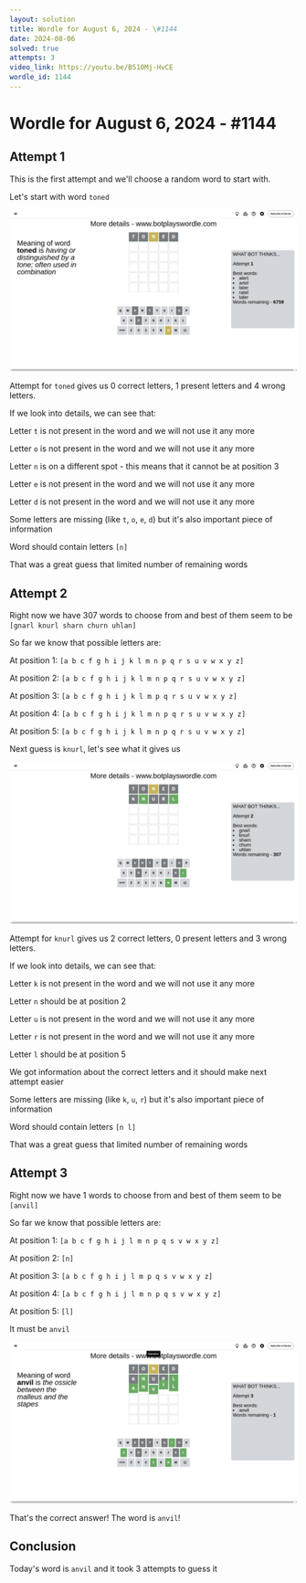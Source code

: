 ```yaml
---
layout: solution
title: Wordle for August 6, 2024 - \#1144
date: 2024-08-06
solved: true
attempts: 3
video_link: https://youtu.be/B510Mj-HvCE
wordle_id: 1144
---
```


# Wordle for August 6, 2024 - \#1144

## Attempt 1

This is the first attempt and we'll choose a random word to start with.

Let's start with word `toned`

![Attempt 1](2024-08-06/attempt-1.png)

Attempt for `toned` gives us 0 correct letters, 1 present letters and 4 wrong letters.

If we look into details, we can see that:

Letter `t` is not present in the word and we will not use it any more

Letter `o` is not present in the word and we will not use it any more

Letter `n` is on a different spot - this means that it cannot be at position 3

Letter `e` is not present in the word and we will not use it any more

Letter `d` is not present in the word and we will not use it any more

Some letters are missing (like `t`, `o`, `e`, `d`) but it's also important piece of information

Word should contain letters `[n]`

That was a great guess that limited number of remaining words



## Attempt 2

Right now we have 307 words to choose from and best of them seem to be `[gnarl knurl sharn churn uhlan]`

So far we know that possible letters are:

At position 1: `[a b c f g h i j k l m n p q r s u v w x y z]`

At position 2: `[a b c f g h i j k l m n p q r s u v w x y z]`

At position 3: `[a b c f g h i j k l m p q r s u v w x y z]`

At position 4: `[a b c f g h i j k l m n p q r s u v w x y z]`

At position 5: `[a b c f g h i j k l m n p q r s u v w x y z]`

Next guess is `knurl`, let's see what it gives us

![Attempt 2](2024-08-06/attempt-2.png)

Attempt for `knurl` gives us 2 correct letters, 0 present letters and 3 wrong letters.

If we look into details, we can see that:

Letter `k` is not present in the word and we will not use it any more

Letter `n` should be at position 2

Letter `u` is not present in the word and we will not use it any more

Letter `r` is not present in the word and we will not use it any more

Letter `l` should be at position 5

We got information about the correct letters and it should make next attempt easier

Some letters are missing (like `k`, `u`, `r`) but it's also important piece of information

Word should contain letters `[n l]`

That was a great guess that limited number of remaining words



## Attempt 3

Right now we have 1 words to choose from and best of them seem to be `[anvil]`

So far we know that possible letters are:

At position 1: `[a b c f g h i j l m n p q s v w x y z]`

At position 2: `[n]`

At position 3: `[a b c f g h i j l m p q s v w x y z]`

At position 4: `[a b c f g h i j l m n p q s v w x y z]`

At position 5: `[l]`

It must be `anvil`

![Attempt 3](2024-08-06/attempt-3.png)

That's the correct answer! The word is `anvil`!

## Conclusion

Today's word is `anvil` and it took 3 attempts to guess it


